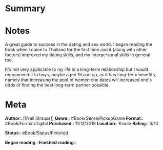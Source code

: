 # Summary

# Notes
A great guide to success in the dating and sex world.
I began reading the book when I came to Thailand for the first time and it (along with other factors) improved my dating skills, and my interpersonal skills in general too.

It's not very applicable to my life in a long-term relationship but I would recommend it to boys, maybe aged 16 and up, as it has long-term benefits, namely that increasing the pool of women one dates will increased one's odds of finding the best long-term partner possible.
 
# Meta
**Author**:: [[Neil Strauss]]
**Genre**:: #Book/Genre/PickupGame
**Format**:: #Book/Format/Digital 
**Purchased**:: 11/12/2018
**Location**:: Kindle
**Rating**:: 8/10

**Status**:: #Book/Status/Finished 

**Began reading**:: 
**Finished reading**:: 